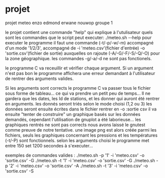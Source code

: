 # projet
projet meteo
enzo edmond
erwane nouwop
groupe 1


le projet contient une commande "help" qui explique à l'utulisateur quels sont les commandes que le script peut executer: ./meteo.sh --help
pour executer le programme il faut une commande (-t/-p/-w/-m) accompagné d'un mode '1/2/3',
accompagné de -i 'meteo.csv'(fichier d'entrée) -o 'sortie.csv'(fichier de sortie) auxquelles on rajoute (-A/-G/-F/-S/-Q/-O) pour la zone géographique.
les commandes -g/-a/-d ne sont pas fonctionels.

le programme C va receuillir et vérifier chaque argument.
Si un argument n'est pas bon le programme affichera une erreur demandant à l'utilisateur de rentrer des arguments valides.

Si les arguments sont corrects le programme C va passer tous le fichier sous forme de tableau... ce qui va prendre un petit peu de temps...
Il ne gardera que les dates, les Id de stations, et les donner qui auront été rentrer en arguments.
les donnés seront triés selon le mode choisi (1,2 ou 3)
les données seront ensuite écrites dans le fichier rentrer en -o :sortie csv
il va ensuite "tenter de construire" un graphique basés sur les données demandés, cependant l'utilisation de gnuplot a été laborieuse...
les graphiques rentrés ne sont pas corrects nous avons laissé le gnutest comme preuve de notre tentative.
une image png est alors créée parmi les fichiers, seuls les graphiques concernant les pressions et les températures (-t/-P) sont fonctionnels.
selon les arguments choisi le programme met entre 150 set 1200 secondes à s'executer...

exemples de commandes valides :
./meteo.sh -p '1' -i 'meteo.csv' -o 'sortie.csv' -G 
./meteo.sh -t '1' -i 'meteo.csv' -o 'sortie.csv' -G
./meteo.sh -p '2' -i 'meteo.csv' -o 'sortie.csv' -A 
./meteo.sh -t '3' -i 'meteo.csv' -o 'sortie.csv' -S  



